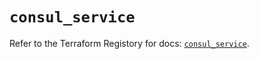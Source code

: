 # `consul_service`

Refer to the Terraform Registory for docs: [`consul_service`](https://registry.terraform.io/providers/hashicorp/consul/2.20.0/docs/resources/service).
